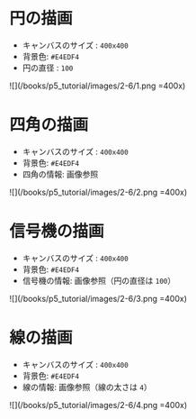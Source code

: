 # 円の描画

- キャンバスのサイズ : `400x400`
- 背景色: `#E4EDF4`
- 円の直径 : `100`

![](/books/p5_tutorial/images/2-6/1.png =400x)

# 四角の描画

- キャンバスのサイズ : `400x400`
- 背景色: `#E4EDF4`
- 四角の情報: 画像参照

![](/books/p5_tutorial/images/2-6/2.png =400x)

# 信号機の描画

- キャンバスのサイズ : `400x400`
- 背景色: `#E4EDF4`
- 信号機の情報: 画像参照（円の直径は `100`）

![](/books/p5_tutorial/images/2-6/3.png =400x)

# 線の描画

- キャンバスのサイズ : `400x400`
- 背景色: `#E4EDF4`
- 線の情報: 画像参照（線の太さは `4`）

![](/books/p5_tutorial/images/2-6/4.png =400x)
